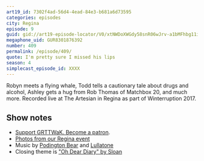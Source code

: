 ```yaml
---
art19_id: 7302f4ad-56d4-4ead-84e3-b681a6d73595
categories: episodes
city: Regina
episode: 9
guid: gid://art19-episode-locator/V0/xtNWDoXWGdy58snR06wJrv-a1bMFhbg11inOBrlUXOs
megaphone_uid: GUR8301876392
number: 409
permalink: /episode/409/
quote: I'm pretty sure I missed his lips
season: 4
simplecast_episode_id: XXXX
---
```


Robyn meets a flying whale, Todd tells a cautionary tale about drugs and alcohol, Ashley gets a hug from Rob Thomas of Matchbox 20, and much more. Recorded live at The Artesian in Regina as part of Winterruption 2017.

## Show notes
* [Support GRTTWaK. Become a patron](https://grownupsreadthingstheywroteaskids.com/support/?utm_source=podcast&utm_medium=referral&utm_campaign=409).
* [Photos from our Regina event](https://www.facebook.com/media/set/?set=a.10154577179053600.1073741890.121054468599&type=1&l=37de8a6713)
* Music by [Podington Bear](https://geo.itunes.apple.com/us/artist/podington-bear/id250459572?at=10lR7u&mt=1&app=music) and [Lullatone](https://geo.itunes.apple.com/us/artist/lullatone/id34467705?at=10lR7u&mt=1&app=music)
* Closing theme is ["Oh Dear Diary" by Sloan](http://sloan.spinshop.com/details/9850)